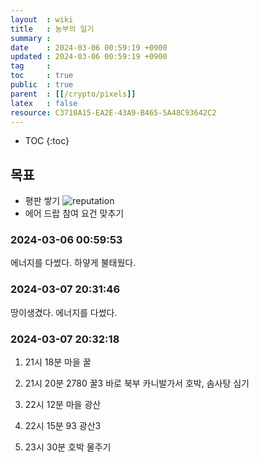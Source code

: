 ```yaml
---
layout  : wiki
title   : 농부의 일기 
summary : 
date    : 2024-03-06 00:59:19 +0900
updated : 2024-03-06 00:59:19 +0900
tag     : 
toc     : true
public  : true
parent  : [[/crypto/pixels]] 
latex   : false
resource: C3710A15-EA2E-43A9-B465-5A48C93642C2
---
```

* TOC
{:toc}
## 목표 
- 평판 쌓기 
![reputation](https://github.com/JayFreemandev/JayFreemandev.github.io/assets/72185011/ff383ab5-6893-4790-914e-690a4a89fcc4)
- 에어 드랍 참여 요건 맞추기
 
### 2024-03-06 00:59:53
에너지를 다썼다. 하얗게 불태웠다.


### 2024-03-07 20:31:46
땅이생겼다. 에너지를 다썼다.


### 2024-03-07 20:32:18
1. 21시 18분 마을 꿀
2. 21시 20분 2780 꿀3
   바로 북부 카니발가서 호박, 솜사탕 심기
   
3. 22시 12분 마을 광산
4. 22시 15분 93 광산3
5. 23시 30분 호박 물주기

